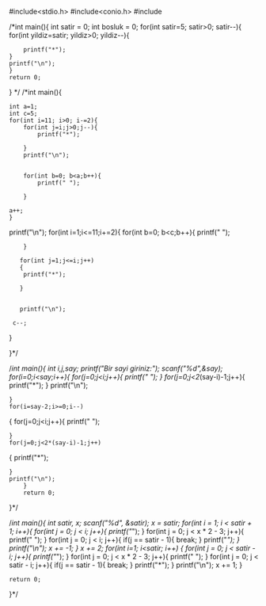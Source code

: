 #include<stdio.h>
#include<conio.h>
#include<iostream>

/*int main(){
	int satir = 0;
	int bosluk = 0;
	for(int satir=5; satir>0; satir--){
		for(int yildiz=satir; yildiz>0; yildiz--){
		
		printf("*");
	}
	printf("\n");
	} 
	return 0;
}
*/
/*int main(){
      
    int a=1;
    int c=5;
	for(int i=11; i>0; i-=2){
		for(int j=i;j>0;j--){
			printf("*");
	
		}
		printf("\n");
		
	
		for(int b=0; b<a;b++){
			printf(" ");
			
		}
	
	a++;
    }
printf("\n");
   for(int i=1;i<=11;i+=2){
   			 for(int b=0; b<c;b++){
			printf(" ");
		
		}
       
   	   for(int j=1;j<=i;j++)
   	   {
   		printf("*");
   		
	   }
	   
	   
	   printf("\n");
	
	 c--;	

   }
   
}*/


/*int main(){
	int i,j,say;
	printf("Bir sayi giriniz:");
	scanf("%d",&say);
	for(i=0;i<say;i++){
		for(j=0;j<i;j++){
			printf(" ");
		}
		for(j=0;j<2*(say-i)-1;j++){
			printf("*");
		}
		printf("\n");
		
	}
	for(i=say-2;i>=0;i--)
{
	for(j=0;j<i;j++){
		printf(" ");
		
	}
	for(j=0;j<2*(say-i)-1;j++)
{
	printf("*");
	
	}
	printf("\n");
		}	
		return 0;
}*/


/*int main(){
	int satir, x;
	scanf("%d", &satir);
	x = satir;
	for(int i = 1; i < satir + 1; i++){
		for(int j = 0; j < i; j++){
			printf("*");
		}
	    for(int j = 0; j < x * 2 - 3; j++){
	    	printf(" ");
		}
		for(int j = 0; j < i; j++){
			if(j == satir - 1){
				break;
			}
			printf("*");
		}
		printf("\n");
		x += -1;
	}
	x += 2;
	for(int i=1; i<satir; i++)
	{
		for(int j = 0; j < satir - i; j++){
			printf("*");
		}
		for(int j = 0; j < x * 2 - 3; j++){
			printf(" ");
		}
		for(int j = 0; j < satir - i; j++){
			if(j == satir - 1){
				break;
			}
			printf("*");
		}
		printf("\n");
		x += 1;
	}

	return 0;
}*/











